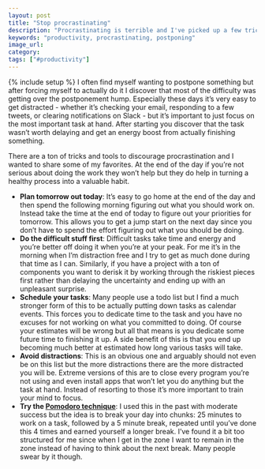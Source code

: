 ```yaml
---
layout: post
title: "Stop procrastinating"
description: "Procrastinating is terrible and I've picked up a few tricks over the years that encourage me to get stuff done."
keywords: "productivity, procrastinating, postponing"
image_url:
category:
tags: ["#productivity"]
---
```

{% include setup %}
I often find myself wanting to postpone something but after forcing myself to actually do it I discover that most of the difficulty was getting over the postponement hump. Especially these days it’s very easy to get distracted - whether it’s checking your email, responding to a few tweets, or clearing notifications on Slack - but it’s important to just focus on the most important task at hand. After starting you discover that the task wasn’t worth delaying and get an energy boost from actually finishing something.

There are a ton of tricks and tools to discourage procrastination and I wanted to share some of my favorites. At the end of the day if you’re not serious about doing the work they won’t help but they do help in turning a healthy process into a valuable habit.

- **Plan tomorrow out today**: It’s easy to go home at the end of the day and then spend the following morning figuring out what you should work on. Instead take the time at the end of today to figure out your priorities for tomorrow. This allows you to get a jump start on the next day since you don’t have to spend the effort figuring out what you should be doing.
- **Do the difficult stuff first**: Difficult tasks take time and energy and you’re better off doing it when you’re at your peak. For me it’s in the morning when I’m distraction free and I try to get as much done during that time as I can. Similarly, if you have a project with a ton of components you want to derisk it by working through the riskiest pieces first rather than delaying the uncertainty and ending up with an unpleasant surprise.
- **Schedule your tasks**: Many people use a todo list but I find a much stronger form of this to be actually putting down tasks as calendar events. This forces you to dedicate time to the task and you have no excuses for not working on what you committed to doing. Of course your estimates will be wrong but all that means is you dedicate some future time to finishing it up. A side benefit of this is that you end up becoming much better at estimated how long various tasks will take.
- **Avoid distractions**: This is an obvious one and arguably should not even be on this list but the more distractions there are the more distracted you will be. Extreme versions of this are to close every program you’re not using and even install apps that won’t let you do anything but the task at hand. Instead of resorting to those it’s more important to train your mind to focus.
- **Try the [Pomodoro technique](https://en.wikipedia.org/wiki/Pomodoro_Technique)**: I used this in the past with moderate success but the idea is to break your day into chunks: 25 minutes to work on a task, followed by a 5 minute break, repeated until you’ve done this 4 times and earned yourself a longer break. I’ve found it a bit too structured for me since when I get in the zone I want to remain in the zone instead of having to think about the next break. Many people swear by it though.
